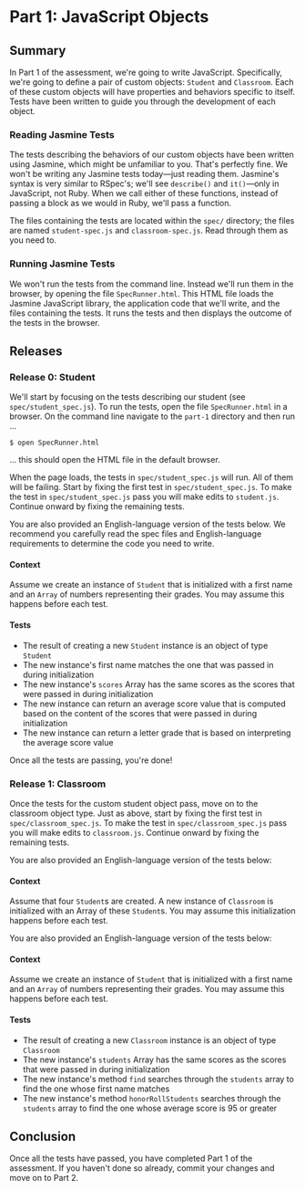 # Part 1: JavaScript Objects
## Summary
In Part 1 of the assessment, we're going to write JavaScript.  Specifically, we're going to define a pair of custom objects:  `Student` and `Classroom`.  Each of these custom objects will have properties and behaviors specific to itself.  Tests have been written to guide you through the development of each object.

### Reading Jasmine Tests
The tests describing the behaviors of our custom objects have been written using Jasmine, which might be unfamiliar to you.  That's perfectly fine.  We won't be writing any Jasmine tests today—just reading them.  Jasmine's syntax is very similar to RSpec's; we'll see `describe()` and `it()`—only in JavaScript, not Ruby.  When we call either of these functions, instead of passing a block as we would in Ruby, we'll pass a function.

The files containing the tests are located within the `spec/` directory; the files are named `student-spec.js` and `classroom-spec.js`.  Read through them as you need to.

### Running Jasmine Tests
We won't run the tests from the command line.  Instead we'll run them in the browser, by opening the file `SpecRunner.html`.  This HTML file loads the Jasmine JavaScript library, the application code that we'll write, and the files containing the tests.  It runs the tests and then displays the outcome of the tests in the browser.

## Releases
### Release 0: Student

We'll start by focusing on the tests describing our student (see
`spec/student_spec.js`).  To run the tests, open the file `SpecRunner.html` in
a browser. On the command line navigate to the `part-1` directory and then run
...

```
$ open SpecRunner.html
```
... this should open the HTML file in the default browser.

When the page loads, the tests in `spec/student_spec.js` will run. All of them
will be failing.  Start by fixing the first test in `spec/student_spec.js`. To
make the test in `spec/student_spec.js` pass you will make edits to
`student.js`. Continue onward by fixing the remaining tests.

You are also provided an English-language version of the tests below. We
recommend you carefully read the spec files and English-language requirements
to determine the code you need to write.

#### Context

Assume we create an instance of `Student` that is initialized with a first name
and an `Array` of numbers representing their grades. You may assume this
happens before each test.

#### Tests

* The result of creating a new `Student` instance is an object of type `Student`
* The new instance's first name matches the one that was passed in during initialization
* The new instance's `scores` Array has the same scores as the scores that were passed in during initialization
* The new instance can return an average score value that is computed based on the content of the scores that were passed in during initialization
* The new instance can return a letter grade that is based on interpreting the average score value

Once all the tests are passing, you're done!

### Release 1: Classroom

Once the tests for the custom student object pass, move on to the classroom
object type.  Just as above, start by fixing the first test in
`spec/classroom_spec.js`. To make the test in `spec/classroom_spec.js` pass you
will make edits to `classroom.js`. Continue onward by fixing the remaining
tests.


You are also provided an English-language version of the tests below:

#### Context

Assume that four `Student`s are created. A new instance of `Classroom` is
initialized with an Array of these `Student`s.  You may assume this
initialization happens before each test.


You are also provided an English-language version of the tests below:

#### Context

Assume we create an instance of `Student` that is initialized with a first name
and an `Array` of numbers representing their grades. You may assume this
happens before each test.

#### Tests

* The result of creating a new `Classroom` instance is an object of type `Classroom`
* The new instance's `students` Array has the same scores as the scores that were passed in during initialization
* The new instance's method `find` searches through the `students` array to find the one whose first name matches
* The new instance's method `honorRollStudents` searches through the `students` array to find the one whose average score is 95 or greater

## Conclusion

Once all the tests have passed, you have completed Part 1 of the assessment. If
you haven't done so already, commit your changes and move on to Part 2.

